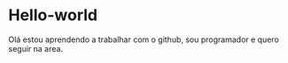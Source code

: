 # Hello-world
Olá estou aprendendo a trabalhar com o github, sou programador e quero seguir na area.
